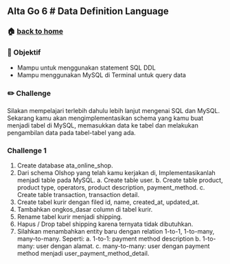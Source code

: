 ## Alta Go 6 # Data Definition Language

### 🏠 [back to home](https://github.com/alterra-academy/golang-class)

### 🎯 Objektif

- Mampu untuk menggunakan statement SQL DDL
- Mampu menggunakan MySQL di Terminal untuk query data

### ✏️ Challenge

Silakan mempelajari terlebih dahulu lebih lanjut mengenai SQL dan MySQL. Sekarang kamu akan mengimplementasikan schema yang kamu buat menjadi tabel di MySQL, memasukkan data ke tabel dan melakukan pengambilan data pada tabel-tabel yang ada.

### Challenge 1

1. Create database ata_online_shop.
2. Dari schema Olshop yang telah kamu kerjakan di, Implementasikanlah menjadi table pada MySQL.
  a. Create table user.
  b. Create table product, product type, operators, product description, payment_method.
  c. Create table transaction, transaction detail.
3. Create tabel kurir dengan filed id, name, created_at, updated_at.
4. Tambahkan ongkos_dasar column di tabel kurir.
5. Rename tabel kurir menjadi shipping.
6. Hapus / Drop tabel shipping karena ternyata tidak dibutuhkan.
7. Silahkan menambahkan entity baru dengan relation 1-to-1, 1-to-many, many-to-many. Seperti:
  a. 1-to-1: payment method description
  b. 1-to-many: user dengan alamat.
  c. many-to-many: user dengan payment method menjadi user_payment_method_detail.
